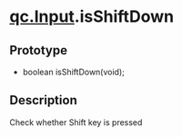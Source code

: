 # [qc.Input](Input.md).isShiftDown

## Prototype
* boolean isShiftDown(void);

## Description
Check whether Shift key is pressed
